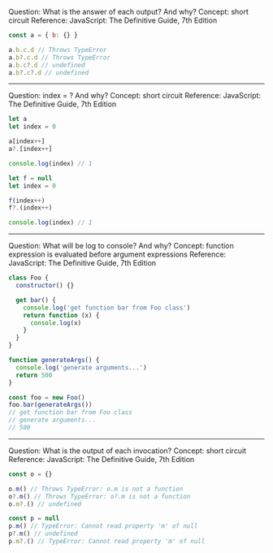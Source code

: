 Question: What is the answer of each output? And why?
Concept: short circuit
Reference: JavaScript: The Definitive Guide, 7th Edition

```js
const a = { b: {} }

a.b.c.d // Throws TypeError
a.b?.c.d // Throws TypeError
a.b.c?.d // undefined
a.b?.c?.d // undefined
```

---

Question: index = ? And why?
Concept: short circuit
Reference: JavaScript: The Definitive Guide, 7th Edition

```js
let a
let index = 0

a[index++]
a?.[index++]

console.log(index) // 1
```

```js
let f = null
let index = 0

f(index++)
f?.(index++)

console.log(index) // 1
```

---

Question: What will be log to console? And why?
Concept: function expression is evaluated before argument expressions
Reference: JavaScript: The Definitive Guide, 7th Edition

```js
class Foo {
  constructor() {}

  get bar() {
    console.log('get function bar from Foo class')
    return function (x) {
      console.log(x)
    }
  }
}

function generateArgs() {
  console.log('generate arguments...')
  return 500
}

const foo = new Foo()
foo.bar(generateArgs())
// get function bar from Foo class
// generate arguments...
// 500
```

---

Question: What is the output of each invocation?
Concept: short circuit
Reference: JavaScript: The Definitive Guide, 7th Edition

```js
const o = {}

o.m() // Throws TypeError: o.m is not a function
o?.m() // Throws TypeError: o?.m is not a function
o.m?.() // undefined

const p = null
p.m() // TypeError: Cannot read property 'm' of null
p?.m() // undefined
p.m?.() // TypeError: Cannot read property 'm' of null
```
